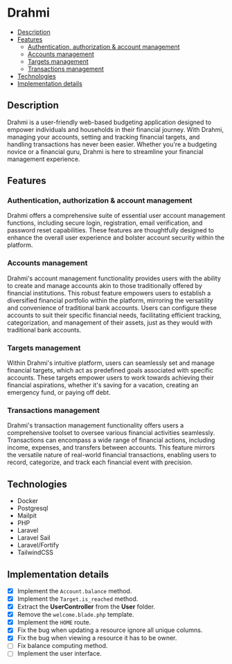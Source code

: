 # Drahmi <!-- omit in toc -->

- [Description](#description)
- [Features](#features)
  - [Authentication, authorization \& account management](#authentication-authorization--account-management)
  - [Accounts management](#accounts-management)
  - [Targets management](#targets-management)
  - [Transactions management](#transactions-management)
- [Technologies](#technologies)
- [Implementation details](#implementation-details)

## Description

Drahmi is a user-friendly web-based budgeting application designed to empower individuals and households in their financial journey. With Drahmi, managing your accounts, setting and tracking financial targets, and handling transactions has never been easier. Whether you're a budgeting novice or a financial guru, Drahmi is here to streamline your financial management experience.

## Features

### Authentication, authorization & account management

Drahmi offers a comprehensive suite of essential user account management functions, including secure login, registration, email verification, and password reset capabilities. These features are thoughtfully designed to enhance the overall user experience and bolster account security within the platform.

### Accounts management

Drahmi's account management functionality provides users with the ability to create and manage accounts akin to those traditionally offered by financial institutions. This robust feature empowers users to establish a diversified financial portfolio within the platform, mirroring the versatility and convenience of traditional bank accounts. Users can configure these accounts to suit their specific financial needs, facilitating efficient tracking, categorization, and management of their assets, just as they would with traditional bank accounts.

### Targets management

Within Drahmi's intuitive platform, users can seamlessly set and manage financial targets, which act as predefined goals associated with specific accounts. These targets empower users to work towards achieving their financial aspirations, whether it's saving for a vacation, creating an emergency fund, or paying off debt.

### Transactions management

Drahmi's transaction management functionality offers users a comprehensive toolset to oversee various financial activities seamlessly. Transactions can encompass a wide range of financial actions, including income, expenses, and transfers between accounts. This feature mirrors the versatile nature of real-world financial transactions, enabling users to record, categorize, and track each financial event with precision.

## Technologies

-   Docker
-   Postgresql
-   Mailpit
-   PHP
-   Laravel
-   Laravel Sail
-   Laravel/Fortify
-   TailwindCSS

## Implementation details

-   [x] Implement the `Account.balance` method.
-   [x] Implement the `Target.is_reached` method.
-   [x] Extract the **UserController** from the **User** folder.
-   [x] Remove the `welcome.blade.php` template.
-   [x] Implement the `HOME` route.
-   [x] Fix the bug when updating a resource ignore all unique columns.
-   [x] Fix the bug when viewing a resource it has to be owner.
-   [ ] Fix balance computing method.
-   [ ] Implement the user interface.

